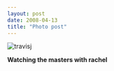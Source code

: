 ```yaml
---
layout: post
date: 2008-04-13
title: "Photo post"
---
```

![travisj](/images/e3455ac89a41071c7f2c4ea05f667abfe34b0a838aefe2055177ac466f31ccd6.jpg)

<b>Watching the masters with rachel</b>
